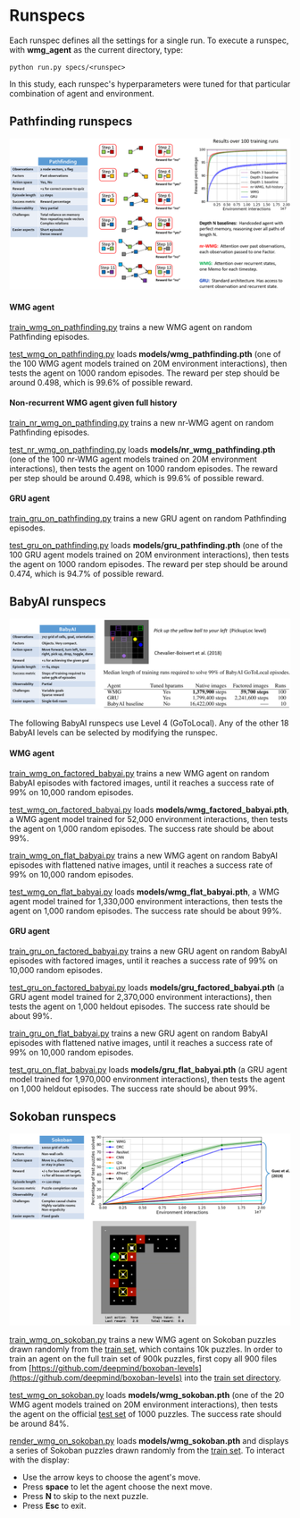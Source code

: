 
# Runspecs
Each runspec defines all the settings for a single run.
To execute a runspec, with **wmg_agent** as the current directory, type:

    python run.py specs/<runspec>

In this study, each runspec's hyperparameters were tuned for that particular combination of agent and environment.

## Pathfinding runspecs

![](../images/pathfinding.png)

#### WMG agent

[train_wmg_on_pathfinding.py](train_wmg_on_pathfinding.py) 
trains a new WMG agent on random Pathfinding episodes.

[test_wmg_on_pathfinding.py](test_wmg_on_pathfinding.py)
loads **models/wmg_pathfinding.pth** (one of the 100 WMG agent models trained on 20M environment interactions),
then tests the agent on 1000 random episodes.
The reward per step should be around 0.498, which is 99.6% of possible reward.

#### Non-recurrent WMG agent given full history

[train_nr_wmg_on_pathfinding.py](train_nr_wmg_on_pathfinding.py)
trains a new nr-WMG agent on random Pathfinding episodes.

[test_nr_wmg_on_pathfinding.py](test_nr_wmg_on_pathfinding.py)
loads **models/nr_wmg_pathfinding.pth** (one of the 100 nr-WMG agent models trained on 20M environment interactions),
then tests the agent on 1000 random episodes.
The reward per step should be around 0.498, which is 99.6% of possible reward.

#### GRU agent

[train_gru_on_pathfinding.py](train_gru_on_pathfinding.py)
trains a new GRU agent on random Pathfinding episodes.

[test_gru_on_pathfinding.py](test_gru_on_pathfinding.py)
loads **models/gru_pathfinding.pth** (one of the 100 GRU agent models trained on 20M environment interactions),
then tests the agent on 1000 random episodes.
The reward per step should be around 0.474, which is 94.7% of possible reward.

## BabyAI runspecs

![](../images/babyai.png)

The following BabyAI runspecs use Level 4 (GoToLocal).
Any of the other 18 BabyAI levels can be selected by modifying the runspec.

#### WMG agent

[train_wmg_on_factored_babyai.py](train_wmg_on_factored_babyai.py)
trains a new WMG agent on random BabyAI episodes with factored images,
until it reaches a success rate of 99% on 10,000 random episodes.

[test_wmg_on_factored_babyai.py](test_wmg_on_factored_babyai.py)
loads **models/wmg_factored_babyai.pth**,
a WMG agent model trained for 52,000 environment interactions,
then tests the agent on 1,000 random episodes.
The success rate should be about 99%.

[train_wmg_on_flat_babyai.py](train_wmg_on_flat_babyai.py)
trains a new WMG agent on random BabyAI episodes with flattened native images,
until it reaches a success rate of 99% on 10,000 random episodes.

[test_wmg_on_flat_babyai.py](test_wmg_on_flat_babyai.py)
loads **models/wmg_flat_babyai.pth**,
a WMG agent model trained for 1,330,000 environment interactions,
then tests the agent on 1,000 random episodes.
The success rate should be about 99%.

#### GRU agent

[train_gru_on_factored_babyai.py](train_gru_on_factored_babyai.py)
trains a new GRU agent on random BabyAI episodes with factored images,
until it reaches a success rate of 99% on 10,000 random episodes.

[test_gru_on_factored_babyai.py](test_gru_on_factored_babyai.py)
loads **models/gru_factored_babyai.pth**
(a GRU agent model trained for 2,370,000 environment interactions),
then tests the agent on 1,000 heldout episodes.
The success rate should be about 99%.

[train_gru_on_flat_babyai.py](train_gru_on_flat_babyai.py)
trains a new GRU agent on random BabyAI episodes with flattened native images,
until it reaches a success rate of 99% on 10,000 random episodes.

[test_gru_on_flat_babyai.py](test_gru_on_flat_babyai.py)
loads **models/gru_flat_babyai.pth**
(a GRU agent model trained for 1,970,000 environment interactions),
then tests the agent on 1,000 heldout episodes.
The success rate should be about 99%.

## Sokoban runspecs

![](../images/sokoban.png)

[train_wmg_on_sokoban.py](train_wmg_on_sokoban.py)
trains a new WMG agent on Sokoban puzzles drawn randomly 
from the [train set](../data/boxoban-levels-master/unfiltered/train), which contains 10k puzzles.
In order to train an agent on the full train set of 900k puzzles, 
first copy all 900 files from [https://github.com/deepmind/boxoban-levels](https://github.com/deepmind/boxoban-levels) 
into the [train set directory](../data/boxoban-levels-master/unfiltered/train).

[test_wmg_on_sokoban.py](test_wmg_on_sokoban.py)
loads **models/wmg_sokoban.pth** (one of the 20 WMG agent models trained on 20M environment interactions),
then tests the agent on the official [test set](../data/boxoban-levels-master/unfiltered/test) of 1000 puzzles.
The success rate should be around 84%.

[render_wmg_on_sokoban.py](render_wmg_on_sokoban.py)
loads **models/wmg_sokoban.pth** and displays a series of Sokoban puzzles 
drawn randomly from the [train set](../data/boxoban-levels-master/unfiltered/train).
To interact with the display: 
* Use the arrow keys to choose the agent's move.
* Press **space** to let the agent choose the next move.
* Press **N** to skip to the next puzzle.
* Press **Esc** to exit.

